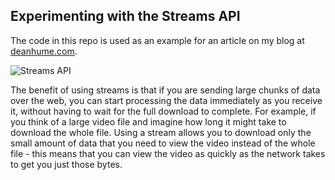 ## Experimenting with the Streams API

The code in this repo is used as an example for an article on my blog at [deanhume.com](https://deanhume.com/experimenting-with-the-streams-api/). 

![Streams API](https://deanhume.com/content/images/2019/03/streams-api.jpg)

The benefit of using streams is that if you are sending large chunks of data over the web, you can start processing the data immediately as you receive it, without having to wait for the full download to complete. For example, if you think of a large video file and imagine how long it might take to download the whole file. Using a stream allows you to download only the small amount of data that you need to view the video instead of the whole file - this means that you can view the video as quickly as the network takes to get you just those bytes.


